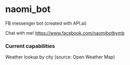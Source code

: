# naomi_bot
FB messenger bot (created with API.ai)

Chat with me! https://www.facebook.com/naomibotbymb

### Current capabilities
Weather lookup by city (source: Open Weather Map)
